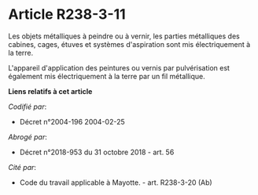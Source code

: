 # Article R238-3-11

Les objets métalliques à peindre ou à vernir, les parties métalliques des cabines, cages, étuves et systèmes d'aspiration
sont mis électriquement à la terre.

L'appareil d'application des peintures ou vernis par pulvérisation est également mis électriquement à la terre par un fil
métallique.

**Liens relatifs à cet article**

_Codifié par_:

  - Décret n°2004-196 2004-02-25

_Abrogé par_:

  - Décret n°2018-953 du 31 octobre 2018 - art. 56

_Cité par_:

  - Code du travail applicable à Mayotte. - art. R238-3-20 (Ab)
